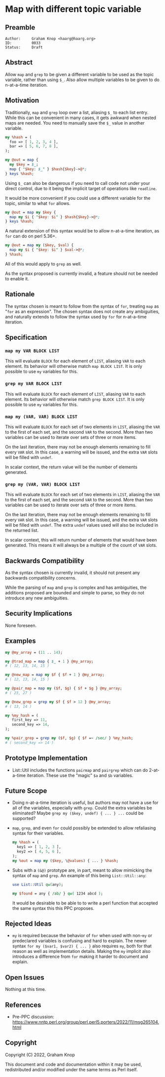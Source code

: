 # Map with different topic variable

## Preamble

    Author:     Graham Knop <haarg@haarg.org>
    ID:         0033
    Status:     Draft

## Abstract

Allow `map` and `grep` to be given a different variable to be used as the topic
variable, rather than using `$_`. Also allow multiple variables to be given to
do n-at-a-time iteration.

## Motivation

Traditionally, `map` and `grep` loop over a list, aliasing `$_` to each list
entry. While this can be convenient in many cases, it gets awkward when nested
maps are needed. You need to manually save the `$_` value in another variable.

```perl
my %hash = (
  foo => [ 1, 2, 3, 4 ],
  bar => [ 5, 6, 7, 8 ],
);

my @out = map {
  my $key = $_;
  map { "$key: $_" } $hash{$key}->@*;
} keys %hash;
```

Using `$_` can also be dangerous if you need to call code not under your
direct control, due to it being the implicit target of operations like
`readline`.

It would be more convenient if you could use a different variable for the
topic, similar to what `for` allows.

```perl
my @out = map my $key {
  map my $i { "$key: $i" } $hash{$key}->@*;
} keys %hash;
```

A natural extension of this syntax would be to allow n-at-a-time iteration, as
`for` can do on perl 5.36+.

```perl
my @out = map my ($key, $val) {
  map my $i { "$key: $i" } $val->@*;
} %hash;
```

All of this would apply to `grep` as well.

As the syntax proposed is currently invalid, a feature should not be needed to
enable it.

## Rationale

The syntax chosen is meant to follow from the syntax of `for`, treating `map`
as "`for` as an expression". The chosen syntax does not create any
ambiguities, and naturally extends to follow the syntax used by `for` for
n-at-a-time iteration.

## Specification

### `map my VAR BLOCK LIST`

This will evaluate `BLOCK` for each element of `LIST`, aliasing `VAR` to each
element. Its behavior will otherwise match `map BLOCK LIST`. It is only
possible to use `my` variables for this.

### `grep my VAR BLOCK LIST`

This will evaluate `BLOCK` for each element of `LIST`, aliasing `VAR` to each
element. Its behavior will otherwise match `grep BLOCK LIST`. It is only
possible to use `my` variables for this.

### `map my (VAR, VAR) BLOCK LIST`

This will evaluate `BLOCK` for each set of two elements in `LIST`, aliasing
the `VAR` to the first of each set, and the second `VAR` to the second. More
than two variables can be used to iterate over sets of three or more items.

On the last iteration, there may not be enough elements remaining to fill
every `VAR` slot. In this case, a warning will be issued, and the extra `VAR`
slots will be filled with `undef`.

In scalar context, the return value will be the number of elements generated.

### `grep my (VAR, VAR) BLOCK LIST`

This will evaluate `BLOCK` for each set of two elements in `LIST`, aliasing
the `VAR` to the first of each set, and the second `VAR` to the second. More
than two variables can be used to iterate over sets of three or more items.

On the last iteration, there may not be enough elements remaining to fill
every `VAR` slot. In this case, a warning will be issued, and the extra `VAR`
slots will be filled with `undef`. The extra `undef` values used will also be
included in the returned list.

In scalar context, this will return number of elements that would have been
generated. This means it will always be a multiple of the count of `VAR`
slots.

## Backwards Compatibility

As the syntax chosen is currently invalid, it should not present any backwards
compatibility concerns.

While the parsing of `map` and `grep` is complex and has ambiguities, the
additions proposed are bounded and simple to parse, so they do not introduce
any new ambiguities.

## Security Implications

None foreseen.

## Examples

```perl
my @my_array = (11 .. 14);

my @trad_map = map { $_ + 1 } @my_array;
# ( 12, 13, 14, 15 )

my @new_map = map my $f { $f + 1 } @my_array;
# ( 12, 13, 14, 15 )

my @pair_map = map my ($f, $g) { $f + $g } @my_array;
# ( 23, 27 )

my @new_grep = grep my $f { $f > 12 } @my_array;
# ( 13, 14 )

my %my_hash = (
   first_key => 11,
   second_key => 14,
);

my %pair_grep = grep my ($f, $g) { $f =~ /sec/ } %my_hash;
# ( second_key => 14 )
```

## Prototype Implementation

  - List::Util includes the functions `pairmap` and `pairgrep` which can do
    2-at-a-time iteration. These use the "magic" `$a` and `$b` variables.

## Future Scope

  - Doing n-at-a-time iteration is useful, but authors may not have a use for
    all of the variables, especially with `grep`. Could the extra variables be
    eliminated? Maybe `grep my ($key, undef) { ... } ...` could be supported?

  - `map`, `grep`, and even `for` could possibly be extended to allow
    refaliasing syntax for their variables.

    ```perl
    my %hash = (
      key1 => [ 1, 2, 3 ],
      key2 => [ 4, 5, 6 ],
    );
    my %out = map my ($key, \@values) { ... } %hash;
    ```

  - Subs with a `(&@)` prototype are, in part, meant to allow mimicking the
    syntax of `map` and `grep`. An example of this being `List::Util::any`:

    ```perl
    use List::Util qw(any);

    my $found = any { /ab/ } qw( 1234 abcd );
    ```

    It would be desirable to be able to to write a perl function that accepted
    the same syntax this this PPC proposes.

## Rejected Ideas

  - `my` is required because the behavior of `for` when used with non-`my` or
    predeclared variables is confusing and hard to explain. The newer syntax
    `for my ($var1, $var2) { ... }` also requires `my`, both for that reason
    as well as implementation details. Making the `my` implicit also
    introduces a difference from `for` making it harder to document and
    explain.

## Open Issues

Nothing at this time.

## References

  - Pre-PPC discussion: https://www.nntp.perl.org/group/perl.perl5.porters/2022/11/msg265104.html

## Copyright

Copyright (C) 2022, Graham Knop

This document and code and documentation within it may be used, redistributed
and/or modified under the same terms as Perl itself.
